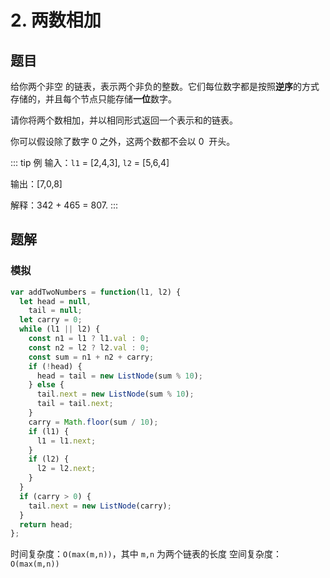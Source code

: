 # 2. 两数相加

## 题目

给你两个非空 的链表，表示两个非负的整数。它们每位数字都是按照**逆序**的方式存储的，并且每个节点只能存储**一位**数字。

请你将两个数相加，并以相同形式返回一个表示和的链表。

你可以假设除了数字 0 之外，这两个数都不会以 0  开头。

::: tip 例
输入：`l1` = [2,4,3], `l2` = [5,6,4]

输出：[7,0,8]

解释：342 + 465 = 807.
:::

## 题解

### 模拟

```js
var addTwoNumbers = function(l1, l2) {
  let head = null,
    tail = null;
  let carry = 0;
  while (l1 || l2) {
    const n1 = l1 ? l1.val : 0;
    const n2 = l2 ? l2.val : 0;
    const sum = n1 + n2 + carry;
    if (!head) {
      head = tail = new ListNode(sum % 10);
    } else {
      tail.next = new ListNode(sum % 10);
      tail = tail.next;
    }
    carry = Math.floor(sum / 10);
    if (l1) {
      l1 = l1.next;
    }
    if (l2) {
      l2 = l2.next;
    }
  }
  if (carry > 0) {
    tail.next = new ListNode(carry);
  }
  return head;
};
```

时间复杂度：`O(max(m,n))`，其中 `m,n` 为两个链表的长度
空间复杂度：`O(max(m,n))`

